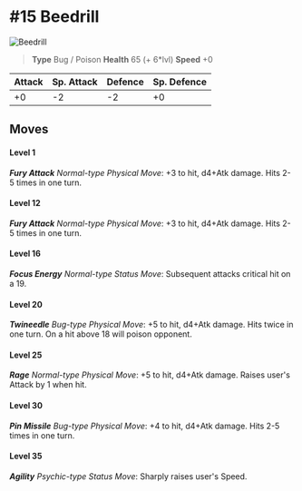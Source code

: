 # #15 Beedrill


![Beedrill](https://img.pokemondb.net/sprites/home/normal/1x/beedrill.png)

> **Type** Bug / Poison
> **Health** 65 (+ 6\*lvl)
> **Speed** +0

| Attack | Sp. Attack | Defence | Sp. Defence |
| ------ | ---------- | ------- | ----------- |
| +0 | -2 | -2 | +0 |

## Moves
#### Level 1

***Fury Attack** Normal-type Physical Move*: +3 to hit, d4+Atk damage. Hits 2-5 times in one turn.
#### Level 12

***Fury Attack** Normal-type Physical Move*: +3 to hit, d4+Atk damage. Hits 2-5 times in one turn.
#### Level 16

***Focus Energy** Normal-type Status Move*: Subsequent attacks critical hit on a 19.
#### Level 20

***Twineedle** Bug-type Physical Move*: +5 to hit, d4+Atk damage. Hits twice in one turn. On a hit above 18 will poison opponent.
#### Level 25

***Rage** Normal-type Physical Move*: +5 to hit, d4+Atk damage. Raises user's Attack by 1 when hit.
#### Level 30

***Pin Missile** Bug-type Physical Move*: +4 to hit, d4+Atk damage. Hits 2-5 times in one turn.
#### Level 35

***Agility** Psychic-type Status Move*: Sharply raises user's Speed.

